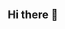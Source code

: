 ## Hi there 👋

<!--
**Yaroslav1403/Yaroslav1403** is a ✨ _special_ ✨ repository because its `README.md` (this file) appears on your GitHub profile.

Here are some ideas to get you started:
- 🌱 I’m currently learning C++,C#,JavaScript and more...
- 👯 I’m looking to collaborate on Valve
- 😄 Pronouns: man
- ⚡ Fun fact: play CS2
-->
